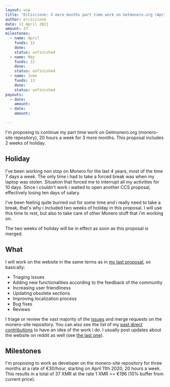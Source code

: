 ```yaml
---
layout: wip
title: "ErCiccione: 3 more months part time work on Getmonero.org (April-June) + Holiday"
author: erciccione
date: 11 April 2021
amount: 37
milestones:
  - name: April
    funds: 12
    done: 
    status: unfinished
  - name: May
    funds: 12
    done: 
    status: unfinished
  - name: June
    funds: 13
    done:
    status: unfinished
payouts:
  - date:
    amount:
  - date:
    amount:

---
```


I'm proposing to continue my part time work on Getmonero.org (monero-site repository), 20 hours a week for 3 more months. This proposal includes 2 weeks of holiday.

## Holiday
I've been working non stop on Monero for the last 4 years, most of the time 7 days a week. The only time i had to take a forced break was when my laptop was stolen. Situation that forced me to interrupt all my activities for 10 days. Since i couldn't work i waited to open another CCS proposal, effectively losing ten days of salary.

I've been feeling quite burned out for some time and i really need to take a break, that's why i included two weeks of holiday in this proposal. I will use this time to rest, but also to take care of other Monero stuff that i'm working on.

The two weeks of holiday will be in effect as soon as this proposal is merged.

## What
I will work on the website in the same terms as in [my last proposal](https://ccs.getmonero.org/proposals/erciccione-website4.html), so basically:

- Triaging issues
- Adding new functionalities according to the feedback of the community
- Increasing user friendliness
- Updating obsolete sections
- Improving localization process
- Bug fixes
- Reviews

I triage or review the vast majority of the [issues](https://github.com/monero-project/monero-site/issues) and merge requests on the monero-site repository. You can also see the list of my [past direct contributions](https://github.com/monero-project/monero-site/pulls?q=is%3Apr+author%3Aerciccione) to have an idea of the work i do. I usually post updates about the website on reddit as well (see [the last one](https://www.reddit.com/r/Monero/comments/kl1zen/getmoneroorg_updated_new_faqs_new_workgroup_page/)).

## Milestones
I'm proposing to work as developer on the monero-site repository for three months at a rate of €30/hour, starting on April 11th 2020, 20 hours a week. This results in a total of 37 XMR at the rate 1 XMR == €196 (10% buffer from current price).
